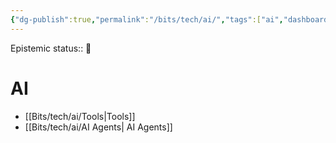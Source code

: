 ```yaml
---
{"dg-publish":true,"permalink":"/bits/tech/ai/","tags":["ai","dashboard"]}
---
```


Epistemic status:: 🌱

# AI 
- [[Bits/tech/ai/Tools\|Tools]]
- [[Bits/tech/ai/AI Agents\| AI Agents]]